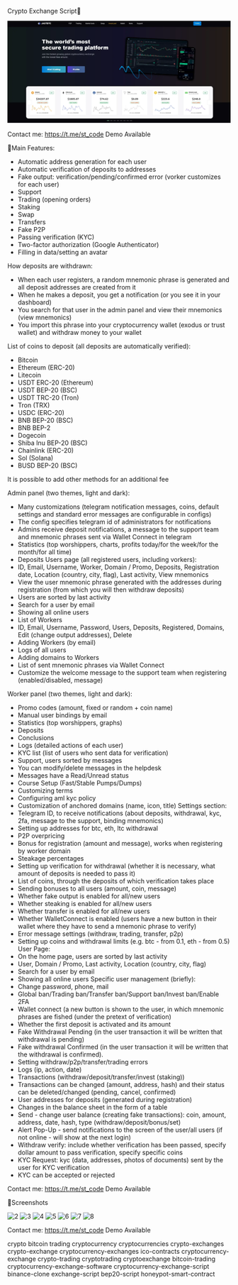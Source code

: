 Crypto Exchange Script🔗

![1](https://github.com/shellar1522/cryptocurrency-exchange-script/blob/main/preview.webp?raw=true)

Contact me: https://t.me/st_code
Demo Available

🔗Main Features:
- Automatic address generation for each user
- Automatic verification of deposits to addresses
- Fake output: verification/pending/confirmed error (vorker customizes for each user)
- Support
- Trading (opening orders)
- Staking
- Swap
- Transfers
- Fake P2P
- Passing verification (KYC)
- Two-factor authorization (Google Authenticator)
- Filling in data/setting an avatar

How deposits are withdrawn:
- When each user registers, a random mnemonic phrase is generated and all deposit addresses are created from it
- When he makes a deposit, you get a notification (or you see it in your dashboard)
- You search for that user in the admin panel and view their mnemonics (view mnemonics)
- You import this phrase into your cryptocurrency wallet (exodus or trust wallet) and withdraw money to your wallet

List of coins to deposit (all deposits are automatically verified):
- Bitcoin
- Ethereum (ERC-20)
- Litecoin
- USDT ERC-20 (Ethereum)
- USDT BEP-20 (BSC)
- USDT TRC-20 (Tron)
- Tron (TRX)
- USDC (ERC-20)
- BNB BEP-20 (BSC)
- BNB BEP-2
- Dogecoin
- Shiba Inu BEP-20 (BSC)
- Chainlink (ERC-20)
- Sol (Solana)
- BUSD BEP-20 (BSC)

It is possible to add other methods for an additional fee

Admin panel (two themes, light and dark):
- Many customizations (telegram notification messages, coins, default settings and standard error messages are configurable in configs)
- The config specifies telegram id of administrators for notifications
- Admins receive deposit notifications, a message to the support team and mnemonic phrases sent via Wallet Connect in telegram
- Statistics (top worshippers, charts, profits today/for the week/for the month/for all time)
- Deposits
Users page (all registered users, including vorkers):
- ID, Email, Username, Worker, Domain / Promo, Deposits, Registration date, Location (country, city, flag), Last activity, View mnemonics
- View the user mnemonic phrase generated with the addresses during registration (from which you will then withdraw deposits)
- Users are sorted by last activity
- Search for a user by email
- Showing all online users
- List of Workers
- ID, Email, Username, Password, Users, Deposits, Registered, Domains, Edit (change output addresses), Delete
- Adding Workers (by email)
- Logs of all users
- Adding domains to Workers
- List of sent mnemonic phrases via Wallet Connect
- Customize the welcome message to the support team when registering (enabled/disabled, message)

Worker panel (two themes, light and dark):
- Promo codes (amount, fixed or random + coin name)
- Manual user bindings by email
- Statistics (top worshippers, graphs)
- Deposits
- Conclusions
- Logs (detailed actions of each user)
- KYC list (list of users who sent data for verification)
- Support, users sorted by messages
- You can modify/delete messages in the helpdesk
- Messages have a Read/Unread status
- Course Setup (Fast/Stable Pumps/Dumps)
- Customizing terms
- Configuring aml kyc policy
- Customization of anchored domains (name, icon, title)
Settings section:
- Telegram ID, to receive notifications (about deposits, withdrawal, kyc, 2fa, message to the support, binding mnemonics)
- Setting up addresses for btc, eth, ltc withdrawal
- P2P overpricing
- Bonus for registration (amount and message), works when registering by worker domain
- Steakage percentages
- Setting up verification for withdrawal (whether it is necessary, what amount of deposits is needed to pass it)
- List of coins, through the deposits of which verification takes place
- Sending bonuses to all users (amount, coin, message)
- Whether fake output is enabled for all/new users
- Whether steaking is enabled for all/new users
- Whether transfer is enabled for all/new users
- Whether WalletConnect is enabled (users have a new button in their wallet where they have to send a mnemonic phrase to verify)
- Error message settings (withdraw, trading, transfer, p2p)
- Setting up coins and withdrawal limits (e.g. btc - from 0.1, eth - from 0.5)
User Page:
- On the home page, users are sorted by last activity
- User, Domain / Promo, Last activity, Location (country, city, flag)
- Search for a user by email
- Showing all online users
Specific user management (briefly):
- Change password, phone, mail
- Global ban/Trading ban/Transfer ban/Support ban/Invest ban/Enable 2FA
- Wallet connect (a new button is shown to the user, in which mnemonic phrases are fished (under the pretext of verification)
- Whether the first deposit is activated and its amount
- Fake Withdrawal Pending (in the user transaction it will be written that withdrawal is pending)
- Fake withdrawal Confirmed (in the user transaction it will be written that the withdrawal is confirmed).
- Setting withdraw/p2p/transfer/trading errors
- Logs (ip, action, date)
- Transactions (withdraw/deposit/transfer/invest (staking))
- Transactions can be changed (amount, address, hash) and their status can be deleted/changed (pending, cancel, confirmed)
- User addresses for deposits (generated during registration)
- Changes in the balance sheet in the form of a table
- Send - change user balance (creating fake transactions): coin, amount, address, date, hash, type (withdraw/deposit/bonus/set)
- Alert Pop-Up - send notifications to the screen of the user/all users (if not online - will show at the next login)
- Withdraw verify: include whether verification has been passed, specify dollar amount to pass verification, specify specific coins
- KYC Request: kyc (data, addresses, photos of documents) sent by the user for KYC verification
- KYC can be accepted or rejected

Contact me: https://t.me/st_code
Demo Available

🔗Screenshots

![2](https://github.com/shellar1522/cryptocurrency-exchange-script/assets/125349687/f3d5021d-07fd-4f45-a241-7694991150bb)
![3](https://github.com/shellar1522/cryptocurrency-exchange-script/assets/125349687/ed6bf41c-03c3-4b3d-a10e-8cd33f6978fa)
![4](https://github.com/shellar1522/cryptocurrency-exchange-script/assets/125349687/3399e601-123f-4000-b9b9-8560ea9db153)
![5](https://github.com/shellar1522/cryptocurrency-exchange-script/assets/125349687/9a40659a-d52b-4a30-adf8-6aee618bba45)
![6](https://github.com/shellar1522/cryptocurrency-exchange-script/assets/125349687/46db8d87-661a-4548-8401-5259db2f5e98)
![7](https://github.com/shellar1522/cryptocurrency-exchange-script/assets/125349687/c4a0221c-a79d-4d7e-8eae-be23ff72078c)
![8](https://github.com/shellar1522/cryptocurrency-exchange-script/assets/125349687/7e4bf25d-4e56-4c91-925c-e9738d591026)

Contact me: https://t.me/st_code
Demo Available

crypto
bitcoin
trading
cryptocurrency
cryptocurrencies
crypto-exchanges
crypto-exchange
cryptocurrency-exchanges
ico-contracts
cryptocurrency-exchange
crypto-trading
cryptotrading
cryptoexchange
bitcoin-trading
cryptocurrency-exchange-software
cryptocurrency-exchange-script
binance-clone
exchange-script
bep20-script
honeypot-smart-contract
